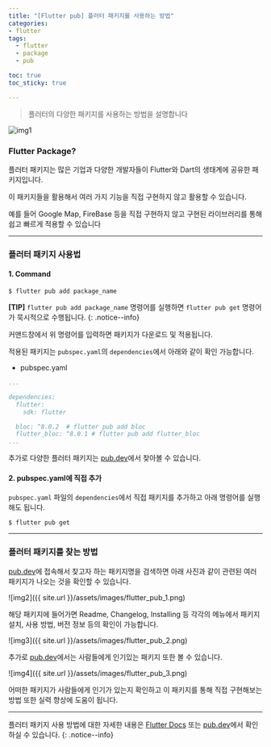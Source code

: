 ```yaml
---
title: "[Flutter pub] 플러터 패키지를 사용하는 방법"
categories:
- flutter
tags:
  - flutter
  - package
  - pub

toc: true
toc_sticky: true

---
```


> 플러터의 다양한 패키지를 사용하는 방법을 설명합니다


![img1](https://pub.dev/static/img/pub-dev-icon-cover-image.png?hash=vg86r2r3mbs62hiv4ldop0ife5um2g5g)

### Flutter Package?

플러터 패키지는 많은 기업과 다양한 개발자들이 Flutter와 Dart의 생태계에 공유한 패키지입니다.

이 패키지들을 활용해서 여러 가지 기능을 직접 구현하지 않고 활용할 수 있습니다.

예를 들어 Google Map, FireBase 등을 직접 구현하지 않고 구현된 라이브러리를 통해 쉽고 빠르게 적용할 수 있습니다

----------

### 플러터 패키지 사용법

#### 1. Command

```command
$ flutter pub add package_name
```

**\[TIP\]**
`flutter pub add package_name` 명령어를 실행하면 `flutter pub get` 명령어가 묵시적으로 수행됩니다.
{: .notice--info}

커맨드창에서 위 명령어를 입력하면 패키지가 다운로드 및 적용됩니다.

적용된 패키지는 `pubspec.yaml`의 `dependencies`에서 아래와 같이 확인 가능합니다.


- pubspec.yaml
  
```yaml
...

dependencies:
  flutter:
    sdk: flutter

  bloc: ^8.0.2  # flutter pub add bloc
  flutter_bloc: ^8.0.1 # flutter pub add flutter_bloc
...

```

추가로 다양한 플러터 패키지는 [pub.dev](https://pub.dev/)에서 찾아볼 수 있습니다.


#### 2. pubspec.yaml에 직접 추가

`pubspec.yaml` 파일의 `dependencies`에서 직접 패키지를 추가하고 아래 명령어를 실행해도 됩니다.

```command
$ flutter pub get
```

----------

### 플러터 패키지를 찾는 방법

[pub.dev](https://pub.dev/)에 접속해서 찾고자 하는 패키지명을 검색하면 아래 사진과 같이 관련된 여러 패키지가 나오는 것을 확인할 수 있습니다.

![img2]({{ site.url }}/assets/images/flutter_pub_1.png)

해당 패키지에 들어가면 Readme, Changelog, Installing 등 각각의 메뉴에서 패키지 설치, 사용 방법, 버전 정보 등의 확인이 가능합니다.

![img3]({{ site.url }}/assets/images/flutter_pub_2.png)

추가로 [pub.dev](https://pub.dev/)에서는 사람들에게 인기있는 패키지 또한 볼 수 있습니다.

![img4]({{ site.url }}/assets/images/flutter_pub_3.png)

어떠한 패키지가 사람들에게 인기가 있는지 확인하고 이 패키지를 통해 직접 구현해보는 방법 또한 실력 향상에 도움이 됩니다.



----------

플러터 패키지 사용 방법에 대한 자세한 내용은 [Flutter Docs](https://docs.flutter.dev/development/packages-and-plugins/using-packages) 또는 [pub.dev](https://pub.dev/)에서 확인하실 수 있습니다.
{: .notice--info}